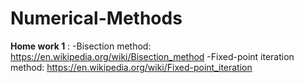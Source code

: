# Numerical-Methods

**Home work 1** : 
  -Bisection method: https://en.wikipedia.org/wiki/Bisection_method
  -Fixed-point iteration method: https://en.wikipedia.org/wiki/Fixed-point_iteration
